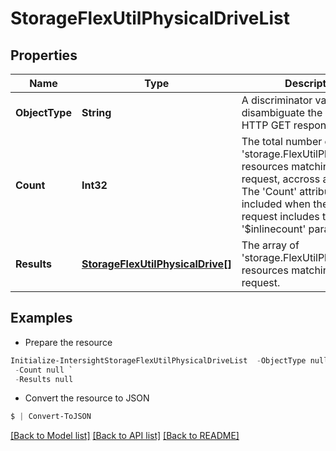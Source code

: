 # StorageFlexUtilPhysicalDriveList
## Properties

Name | Type | Description | Notes
------------ | ------------- | ------------- | -------------
**ObjectType** | **String** | A discriminator value to disambiguate the schema of a HTTP GET response body. | 
**Count** | **Int32** | The total number of &#39;storage.FlexUtilPhysicalDrive&#39; resources matching the request, accross all pages. The &#39;Count&#39; attribute is included when the HTTP GET request includes the &#39;$inlinecount&#39; parameter. | [optional] 
**Results** | [**StorageFlexUtilPhysicalDrive[]**](StorageFlexUtilPhysicalDrive.md) | The array of &#39;storage.FlexUtilPhysicalDrive&#39; resources matching the request. | [optional] 

## Examples

- Prepare the resource
```powershell
Initialize-IntersightStorageFlexUtilPhysicalDriveList  -ObjectType null `
 -Count null `
 -Results null
```

- Convert the resource to JSON
```powershell
$ | Convert-ToJSON
```

[[Back to Model list]](../README.md#documentation-for-models) [[Back to API list]](../README.md#documentation-for-api-endpoints) [[Back to README]](../README.md)

